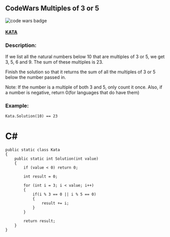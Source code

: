 ## CodeWars Multiples of 3 or 5

![code wars badge](https://www.codewars.com/users/FreePhoenix/badges/large)

#### [KATA](https://www.codewars.com/kata/514b92a657cdc65150000006)

### Description:

If we list all the natural numbers below 10 that are multiples of 3 or 5, we get 3, 5, 6 and 9. The sum of these multiples is 23.

Finish the solution so that it returns the sum of all the multiples of 3 or 5 below the number passed in.

Note: If the number is a multiple of both 3 and 5, only count it once. Also, if a number is negative, return 0(for languages that do have them)

### Example:

    Kata.Solution(10) == 23


# C#

    public static class Kata
    {
        public static int Solution(int value)
        {
            if (value < 0) return 0;

            int result = 0;

            for (int i = 3; i < value; i++)
            {
                if(i % 3 == 0 || i % 5 == 0)
                {
                    result += i;
                }
            }

            return result;
        }
    }
